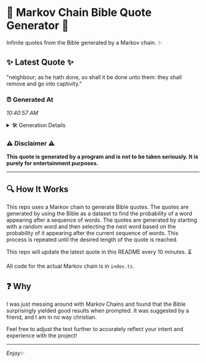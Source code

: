 # 📖 Markov Chain Bible Quote Generator 📖

Infinite quotes from the Bible generated by a Markov chain. ✨

## ✨ Latest Quote ✨
"neighbour; as he hath done, so shall it be done unto them: they shall remove and go into captivity."

### ⏰ Generated At
*10:40:57 AM*

<details>
    <summary>🛠️ Generation Details</summary>
    <p>
        <strong>🌱 Seed:</strong> neighbour;<br>
        <strong>🔄 Iterations:</strong> 18<br>
        <strong>📜 Context History:</strong><br>[ neighbour; ]: as<br>[ neighbour;, as ]: he<br>[ neighbour;, as, he ]: hath<br>[ neighbour;, as, he, hath ]: done,<br>[ neighbour;, as, he, hath, done, ]: so<br>[ neighbour;, as, he, hath, done,, so ]: shall<br>[ as, he, hath, done,, so, shall ]: it<br>[ he, hath, done,, so, shall, it ]: be<br>[ hath, done,, so, shall, it, be ]: done<br>[ done,, so, shall, it, be, done ]: unto<br>[ so, shall, it, be, done, unto ]: them:<br>[ shall, it, be, done, unto, them: ]: they<br>[ it, be, done, unto, them:, they ]: shall<br>[ be, done, unto, them:, they, shall ]: remove<br>[ done, unto, them:, they, shall, remove ]: and<br>[ unto, them:, they, shall, remove, and ]: go<br>[ them:, they, shall, remove, and, go ]: into<br>[ they, shall, remove, and, go, into ]: captivity.<br>
    </p>
</details>

### ⚠️ Disclaimer ⚠️
**This quote is generated by a program and is not to be taken seriously. It is purely for entertainment purposes.**

---

## 🔍 How It Works

This repo uses a Markov chain to generate Bible quotes. The quotes are generated by using the Bible as a dataset to find the probability of a word appearing after a sequence of words. The quotes are generated by starting with a random word and then selecting the next word based on the probability of it appearing after the current sequence of words. This process is repeated until the desired length of the quote is reached.

This repo will update the latest quote in this README every 10 minutes. ⏳

All code for the actual Markov chain is in `index.ts`.

## ❓ Why

I was just messing around with Markov Chains and found that the Bible surprisingly yielded good results when prompted. 
It was suggested by a friend, and I am in no way christian.

Feel free to adjust the text further to accurately reflect your intent and experience with the project!

---

*Enjoy*✨
